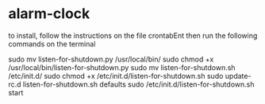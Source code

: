 # alarm-clock

to install, follow the instructions on the file crontabEnt
then run the following commands on the terminal

sudo mv listen-for-shutdown.py /usr/local/bin/
sudo chmod +x /usr/local/bin/listen-for-shutdown.py
sudo mv listen-for-shutdown.sh /etc/init.d/
sudo chmod +x /etc/init.d/listen-for-shutdown.sh
sudo update-rc.d listen-for-shutdown.sh defaults
sudo /etc/init.d/listen-for-shutdown.sh start
